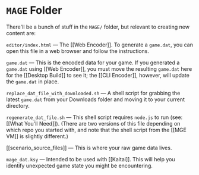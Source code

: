 # `MAGE` Folder

There'll be a bunch of stuff in the `MAGE/` folder, but relevant to creating new content are:

`editor/index.html` — The [[Web Encoder]]. To generate a `game.dat`, you can open this file in a web browser and follow the instructions.

`game.dat` — This is the encoded data for your game. If you generated a `game.dat` using [[Web Encoder]], you must move the resulting `game.dat` here for the [[Desktop Build]] to see it; the [[CLI Encoder]], however, will update the `game.dat` in place.

`replace_dat_file_with_downloaded.sh` — A shell script for grabbing the latest `game.dat` from your Downloads folder and moving it to your current directory.

`regenerate_dat_file.sh` — This shell script requires `node.js` to run (see: [[What You'll Need]]). (There are two versions of this file depending on which repo you started with, and note that the shell script from the [[MGE VM]] is slightly different.)

[[scenario_source_files]] — This is where your raw game data lives.

`mage_dat.ksy` — Intended to be used with [[Kaitai]]. This will help you identify unexpected game state you might be encountering.
